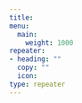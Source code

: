 ```yaml
---
title:
menu:
  main:
    weight: 1000
repeater:
- heading: ""
  copy: ""
  icon: 
type: repeater
---
```

